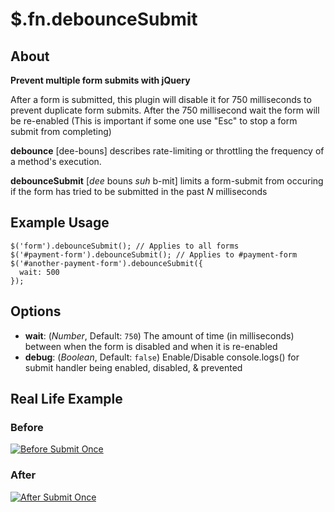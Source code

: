 # $.fn.debounceSubmit

## About

**Prevent multiple form submits with jQuery**

After a form is submitted, this plugin will disable it for 750 milliseconds to prevent duplicate form submits. After the 750 millisecond wait the form will be re-enabled (This is important if some one use "Esc" to stop a form submit from completing)

**debounce**
[dee-bouns] describes rate-limiting or throttling the frequency of a method's execution.

**debounceSubmit**
[*dee* bouns *suh* b-mit] limits a form-submit from occuring if the form has tried to be submitted in the past *N* milliseconds


## Example Usage

```
$('form').debounceSubmit(); // Applies to all forms
$('#payment-form').debounceSubmit(); // Applies to #payment-form
$('#another-payment-form').debounceSubmit({
  wait: 500
});
```

## Options

* **wait**: (_Number_, Default: `750`) The amount of time (in milliseconds) between when the form is disabled and when it is re-enabled
* **debug**: (_Boolean_, Default: `false`) Enable/Disable console.logs() for submit handler being enabled, disabled, & prevented

## Real Life Example

### Before

[![Before Submit Once](/assets/example-before.gif)](http://recordit.co/hfOQiNORbn)

### After

[![After Submit Once](/assets/example-after.gif)](http://recordit.co/0Nf8XElNpX)